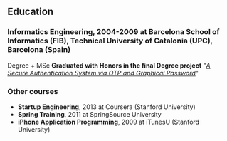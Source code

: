 ## Education

### **Informatics Engineering**, 2004-2009 at **Barcelona School of Informatics (FIB)**, Technical University of Catalonia (UPC), Barcelona (Spain)

Degree + MSc **Graduated with Honors in the final Degree project** "*[A Secure Authentication System via OTP and Graphical Password](http://goo.gl/tkahus)*"

### Other courses

- **Startup Engineering**, 2013 at Coursera (Stanford University)
- **Spring Training**, 2011 at SpringSource University
- **iPhone Application Programming**, 2009 at iTunesU (Stanford University)
